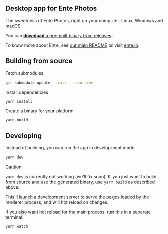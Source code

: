 ## Desktop app for Ente Photos

The sweetness of Ente Photos, right on your computer. Linux, Windows and macOS.

You can [**download** a pre-built binary from
releases](https://github.com/ente-io/photos-desktop/releases/latest).

To know more about Ente, see [our main README](../README.md) or visit
[ente.io](https://ente.io).

## Building from source

Fetch submodules

```sh
git submodule update --init --recursive
```

Install dependencies

```sh
yarn install
```

Create a binary for your platform

```sh
yarn build
```

## Developing

Instead of building, you can run the app in development mode

```sh
yarn dev
```

> [!CAUTION]
>
> `yarn dev` is currently not working (we'll fix soon). If you just want to
> build from source and use the generated binary, use `yarn build` as described
> above.

This'll launch a development server to serve the pages loaded by the renderer
process, and will hot reload on changes.

If you also want hot reload for the main process, run this in a separate
terminal:

```sh
yarn watch
```
